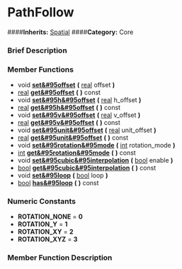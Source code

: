 #  PathFollow  
####**Inherits:** [Spatial](class_spatial)
####**Category:** Core

###  Brief Description  


###  Member Functions 
  * void  **[set&#95offset](#set_offset)**  **(** [real](class_real) offset  **)**
  * [real](class_real)  **[get&#95offset](#get_offset)**  **(** **)** const
  * void  **[set&#95h&#95offset](#set_h_offset)**  **(** [real](class_real) h_offset  **)**
  * [real](class_real)  **[get&#95h&#95offset](#get_h_offset)**  **(** **)** const
  * void  **[set&#95v&#95offset](#set_v_offset)**  **(** [real](class_real) v_offset  **)**
  * [real](class_real)  **[get&#95v&#95offset](#get_v_offset)**  **(** **)** const
  * void  **[set&#95unit&#95offset](#set_unit_offset)**  **(** [real](class_real) unit_offset  **)**
  * [real](class_real)  **[get&#95unit&#95offset](#get_unit_offset)**  **(** **)** const
  * void  **[set&#95rotation&#95mode](#set_rotation_mode)**  **(** [int](class_int) rotation_mode  **)**
  * [int](class_int)  **[get&#95rotation&#95mode](#get_rotation_mode)**  **(** **)** const
  * void  **[set&#95cubic&#95interpolation](#set_cubic_interpolation)**  **(** [bool](class_bool) enable  **)**
  * [bool](class_bool)  **[get&#95cubic&#95interpolation](#get_cubic_interpolation)**  **(** **)** const
  * void  **[set&#95loop](#set_loop)**  **(** [bool](class_bool) loop  **)**
  * [bool](class_bool)  **[has&#95loop](#has_loop)**  **(** **)** const

###  Numeric Constants  
  * **ROTATION_NONE** = **0**
  * **ROTATION_Y** = **1**
  * **ROTATION_XY** = **2**
  * **ROTATION_XYZ** = **3**

###  Member Function Description  
